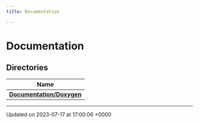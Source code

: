 ```yaml
---
title: Documentation

---
```


# Documentation



## Directories

| Name           |
| -------------- |
| **[Documentation/Doxygen](../Files/dir_b61e4180fa497c41c4b364a945b36efe.md#dir-documentation/doxygen)**  |






-------------------------------

Updated on 2023-07-17 at 17:00:06 +0000
